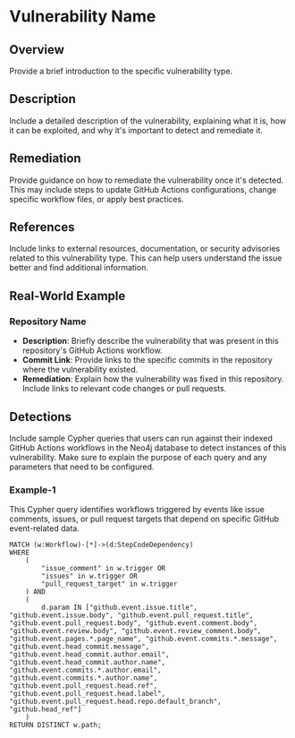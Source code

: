 # Vulnerability Name

## Overview
Provide a brief introduction to the specific vulnerability type.

## Description
Include a detailed description of the vulnerability, explaining what it is, how it can be exploited, and why it's important to detect and remediate it.

## Remediation
Provide guidance on how to remediate the vulnerability once it's detected. This may include steps to update GitHub Actions configurations, change specific workflow files, or apply best practices.

## References
Include links to external resources, documentation, or security advisories related to this vulnerability type. This can help users understand the issue better and find additional information.

## Real-World Example

### Repository Name

* **Description**: Briefly describe the vulnerability that was present in this repository's GitHub Actions workflow.
* **Commit Link**: Provide links to the specific commits in the repository where the vulnerability existed.
* **Remediation**: Explain how the vulnerability was fixed in this repository. Include links to relevant code changes or pull requests.


## Detections
Include sample Cypher queries that users can run against their indexed GitHub Actions workflows in the Neo4j database to detect instances of this vulnerability. Make sure to explain the purpose of each query and any parameters that need to be configured.

### Example-1
This Cypher query identifies workflows triggered by events like issue comments, issues, or pull request targets that depend on specific GitHub event-related data.
``` cypher
MATCH (w:Workflow)-[*]->(d:StepCodeDependency)
WHERE
    (
        "issue_comment" in w.trigger OR
        "issues" in w.trigger OR
        "pull_request_target" in w.trigger
    ) AND
    (
        d.param IN ["github.event.issue.title", "github.event.issue.body", "github.event.pull_request.title", "github.event.pull_request.body", "github.event.comment.body", "github.event.review.body", "github.event.review_comment.body", "github.event.pages.*.page_name", "github.event.commits.*.message", "github.event.head_commit.message", "github.event.head_commit.author.email", "github.event.head_commit.author.name", "github.event.commits.*.author.email", "github.event.commits.*.author.name", "github.event.pull_request.head.ref", "github.event.pull_request.head.label", "github.event.pull_request.head.repo.default_branch", "github.head_ref"]
    )
RETURN DISTINCT w.path;
```